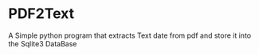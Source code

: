 # PDF2Text
A Simple python program that extracts Text date from pdf and store it into the Sqlite3 DataBase
